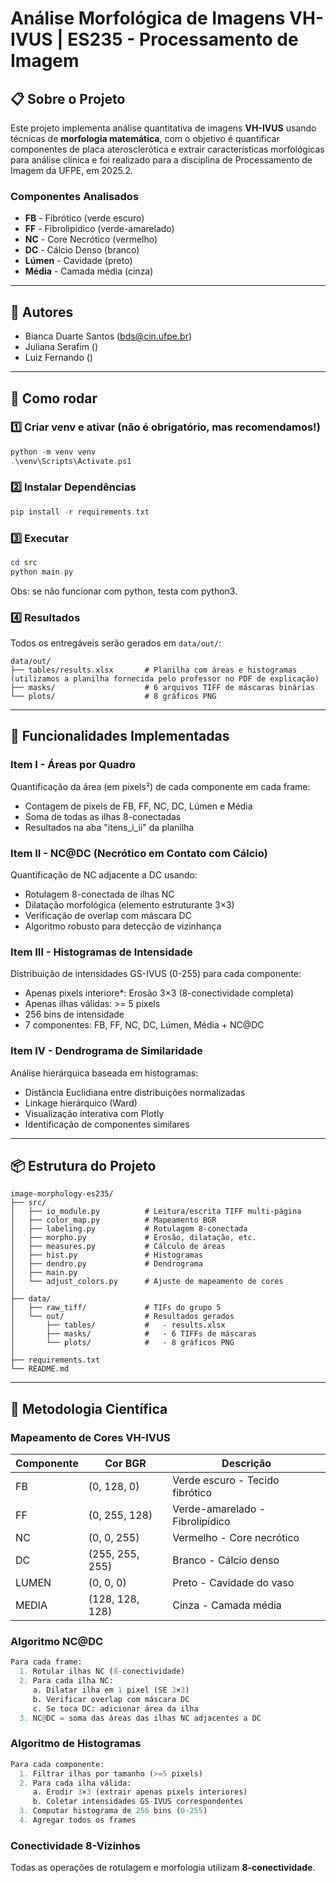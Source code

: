 # Análise Morfológica de Imagens VH-IVUS | ES235 - Processamento de Imagem

## 📋 Sobre o Projeto

Este projeto implementa análise quantitativa de imagens **VH-IVUS** usando técnicas de **morfologia matemática**, com o objetivo é quantificar componentes de placa aterosclerótica e extrair características morfológicas para análise clínica e foi realizado para a disciplina de Processamento de Imagem da UFPE, em 2025.2. 

### Componentes Analisados
- **FB** - Fibrótico (verde escuro)
- **FF** - Fibrolipídico (verde-amarelado)
- **NC** - Core Necrótico (vermelho)
- **DC** - Cálcio Denso (branco)
- **Lúmen** - Cavidade (preto)
- **Média** - Camada média (cinza)

---

## 👥 Autores

- Bianca Duarte Santos (bds@cin.ufpe.br)
- Juliana Serafim ()
- Luiz Fernando ()

---

## 🚀 Como rodar

### 1️⃣ Criar venv e ativar (não é obrigatório, mas recomendamos!)
```powershell
python -m venv venv
.\venv\Scripts\Activate.ps1
```

### 2️⃣ Instalar Dependências
```powershell
pip install -r requirements.txt
```

### 3️⃣ Executar
```powershell
cd src
python main.py 
```
Obs: se não funcionar com python, testa com python3.

### 4️⃣ Resultados
Todos os entregáveis serão gerados em `data/out/`:
```
data/out/
├── tables/results.xlsx       # Planilha com áreas e histogramas (utilizamos a planilha fornecida pelo professor no PDF de explicação)
├── masks/                    # 6 arquivos TIFF de máscaras binárias
└── plots/                    # 8 gráficos PNG
```

---

## 🎯 Funcionalidades Implementadas

### Item I - Áreas por Quadro
Quantificação da área (em pixels²) de cada componente em cada frame:
- Contagem de pixels de FB, FF, NC, DC, Lúmen e Média
- Soma de todas as ilhas 8-conectadas
- Resultados na aba "itens_i_ii" da planilha

### Item II - NC@DC (Necrótico em Contato com Cálcio)
Quantificação de NC adjacente a DC usando:
- Rotulagem 8-conectada de ilhas NC
- Dilatação morfológica (elemento estruturante 3×3)
- Verificação de overlap com máscara DC
- Algoritmo robusto para detecção de vizinhança

### Item III - Histogramas de Intensidade
Distribuição de intensidades GS-IVUS (0-255) para cada componente:
- Apenas pixels interiore*: Erosão 3×3 (8-conectividade completa)
- Apenas ilhas válidas: >= 5 pixels
- 256 bins de intensidade
- 7 componentes: FB, FF, NC, DC, Lúmen, Média + NC@DC

### Item IV - Dendrograma de Similaridade
Análise hierárquica baseada em histogramas:
- Distância Euclidiana entre distribuições normalizadas
- Linkage hierárquico (Ward)
- Visualização interativa com Plotly
- Identificação de componentes similares

---

## 📦 Estrutura do Projeto

```
image-morphology-es235/
├── src/                     
│   ├── io_module.py          # Leitura/escrita TIFF multi-página
│   ├── color_map.py          # Mapeamento BGR 
│   ├── labeling.py           # Rotulagem 8-conectada
│   ├── morpho.py             # Erosão, dilatação, etc.
│   ├── measures.py           # Cálculo de áreas
│   ├── hist.py               # Histogramas 
│   ├── dendro.py             # Dendrograma 
│   ├── main.py               
│   └── adjust_colors.py      # Ajuste de mapeamento de cores
│
├── data/
│   ├── raw_tiff/             # TIFs do grupo 5
│   └── out/                  # Resultados gerados
│       ├── tables/           #   - results.xlsx
│       ├── masks/            #   - 6 TIFFs de máscaras
│       └── plots/            #   - 8 gráficos PNG
│
├── requirements.txt         
└── README.md              
```
---

## 🔬 Metodologia Científica

### Mapeamento de Cores VH-IVUS

| Componente | Cor BGR | Descrição |
|------------|---------|-----------|
| FB | (0, 128, 0) | Verde escuro - Tecido fibrótico |
| FF | (0, 255, 128) | Verde-amarelado - Fibrolipídico |
| NC | (0, 0, 255) | Vermelho - Core necrótico |
| DC | (255, 255, 255) | Branco - Cálcio denso |
| LUMEN | (0, 0, 0) | Preto - Cavidade do vaso |
| MEDIA | (128, 128, 128) | Cinza - Camada média |

### Algoritmo NC@DC 

```python
Para cada frame:
  1. Rotular ilhas NC (8-conectividade)
  2. Para cada ilha NC:
     a. Dilatar ilha em 1 pixel (SE 3×3)
     b. Verificar overlap com máscara DC
     c. Se toca DC: adicionar área da ilha
  3. NC@DC = soma das áreas das ilhas NC adjacentes a DC
```

### Algoritmo de Histogramas 

```python
Para cada componente:
  1. Filtrar ilhas por tamanho (>=5 pixels)
  2. Para cada ilha válida:
     a. Erodir 3×3 (extrair apenas pixels interiores)
     b. Coletar intensidades GS-IVUS correspondentes
  3. Computar histograma de 256 bins (0-255)
  4. Agregar todos os frames
```

### Conectividade 8-Vizinhos

Todas as operações de rotulagem e morfologia utilizam **8-conectividade**.



